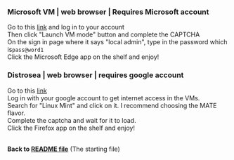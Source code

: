 ### Microsoft VM | web browser | Requires Microsoft account 
Go to this [link](https://learn.microsoft.com/en-us/training/modules/implement-common-integration-features-finance-ops/10-exercise-1) and log in to your account <br>
Then click "Launch VM mode" button and complete the CAPTCHA<br>
On the sign in page where it says "local admin", type in the password which is`pass@word1` <br>
Click the Microsoft Edge app on the shelf and enjoy! <br>

### Distrosea | web browser | requires google account
Go to this [link](https://distrosea.com) <br>
Log in with your google account to get internet access in the VMs. <br>
Search for "Linux Mint" and click on it. I recommend choosing the MATE flavor. <br>
Complete the captcha and wait for it to load. <br>
Click the Firefox app on the shelf and enjoy! <br>

<br> **Back to [README file](https://github.com/wea-f/ByePassHub/blob/main/Exploits/README.md)** (The starting file)
